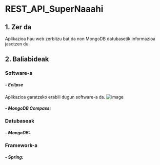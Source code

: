 # REST_API_SuperNaaahi

## 1. Zer da

Aplikazioa hau web zerbitzu bat da non MongoDB datubasetik informazioa jasotzen du. 

## 2. Baliabideak

### Software-a 

##### - Eclipse
Aplikazioa garatzeko erabili dugun software-a da. 
![image](https://user-images.githubusercontent.com/75113982/151589388-d71b2894-086d-414b-b380-40211cc3c7d6.png)

##### - MongoDB Compass:

### Datubaseak 

##### - MongoDB:

### Framework-a

##### - Spring:

